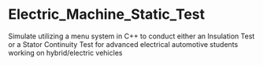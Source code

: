 # Electric_Machine_Static_Test
Simulate utilizing a menu system in C++ to conduct either an Insulation Test or a Stator Continuity Test for advanced electrical automotive students working on hybrid/electric vehicles
